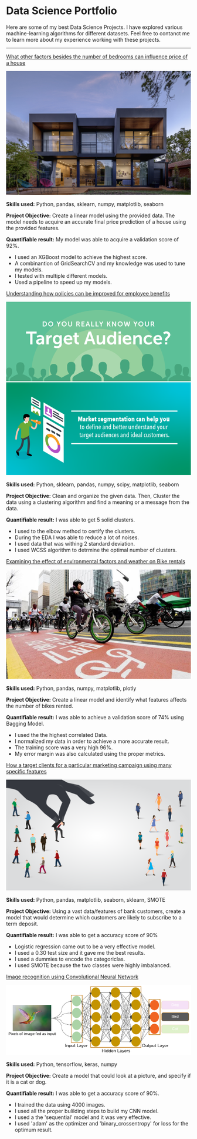 # Data Science Portfolio

Here are some of my best Data Science Projects. I have explored various machine-learning algorithms for different datasets. Feel free to contanct me to learn more about my experience working with these projects.

***
[What other factors besides the number of bedrooms can influence price of a house](https://github.com/mahfuz978/Kaggle-Challenge/blob/main/Final/Mahfuzur_House_Price_Prediction_Project.ipynb)

<img src="images/House_Price_Prediction.jpg?raw=true"/>

**Skills used:** Python, pandas, sklearn, numpy, matplotlib, seaborn

**Project Objective:** Create a linear model using the provided data. The model needs to acquire an accurate final price prediction of a house using the provided features.

**Quantifiable result:** My model was able to acquire a validation score of 92%.
- I used an XGBoost model to achieve the highest score.
- A combinantion of GridSearchCV and my knowledge was used to tune my models.
- I tested with multiple different models.
- Used a pipeline to speed up my models.

[Understanding how policies can be improved for employee benefits](https://github.com/mahfuz978/K-Means-Clustering/blob/main/Mahfuzur_K_Means_Project.ipynb)

<img src="images/how-to-find-your-target-audience-header.png?raw=true"/>

<img src="images/Define-and-understand-target-audience.png?raw=true"/>

**Skills used:** Python, sklearn, pandas, numpy, scipy, matplotlib, seaborn

**Project Objective:** Clean and organize the given data. Then, Cluster the data using a clustering algorithm and find a meaning or a message from the data.  

**Quantifiable result:** I was able to get 5 solid clusters.
- I used to the elbow method to certify the clusters.
- During the EDA I was able to reduce a lot of noises.
- I used data that was withing 2 standard deviation.
- I used WCSS algorithm to detrmine the optimal number of clusters.

[Examining the effect of environmental factors and weather on Bike rentals](https://github.com/mahfuz978/Regression-Classification/blob/main/Linear_Regression/Mahfuzur_Rahman_Linear_Regression_Project.ipynb)

<img src="images/seoul-bikes.jpeg?raw=true"/>

**Skills used:** Python, pandas, numpy, matplotlib, plotly

**Project Objective:** Create a linear model and identify what features affects the number of bikes rented.

**Quantifiable result:** I was able to achieve a validation score of 74% using Bagging Model.
- I used the the highest correlated Data.
- I normalized my data in order to achieve a more accurate result.
- The training score was a very high 96%.
- My error margin was also calculated using the proper metrics.

[How a target clients for a particular marketing campaign using many specific features](https://github.com/mahfuz978/Classification-Regression/blob/main/Logistic_Regression/Mahfuzur_Rahman_Logistic_Regression_Project.ipynb)

<img src="images/Classification.png?raw=true"/>

**Skills used:** Python, pandas, matplotlib, seaborn, sklearn, SMOTE

**Project Objective:** Using a vast data/features of bank customers, create a model that would determine which customers are likely to subscribe to a term deposit.

**Quantifiable result:** I was able to get a accuracy score of 90%
- Logistic regression came out to be a very effective model.
- I used a 0.30 test size and it gave me the best results.
- I used a dummies to encode the categoriclas.
- I used SMOTE because the two classes were highly imbalanced.

[Image recognition using Convolutional Neural Network](https://github.com/mahfuz978/Deep-Neural-Network/blob/main/Mahfuzur_Rahman_CNN_project.ipynb)

<img src="images/Convolutional_Neural_Network_to_identify_the_image_of_a_bird.png?raw=true"/>

**Skills used:** Python, tensorflow, keras, numpy

**Project Objective:** Create a model that could look at a picture, and specify if it is a cat or dog.

**Quantifiable result:** I was able to get a accuracy score of 90%.
- I trained the data using 4000 images.
- I used all the proper bulilding steps to build my CNN model.
- I used a the 'sequential' model and it was very effective.
- I used 'adam' as the optimizer and 'binary_crossentropy' for loss for the optimum result.
